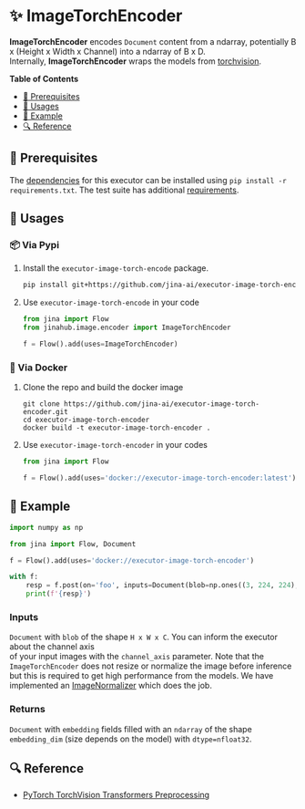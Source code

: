 # ✨ ImageTorchEncoder

**ImageTorchEncoder** encodes `Document` content from a ndarray, potentially B x (Height x Width x Channel) into a ndarray of B x D.  
Internally, **ImageTorchEncoder** wraps the models from [torchvision](https://pytorch.org/vision/stable/index.html).

<!-- START doctoc generated TOC please keep comment here to allow auto update -->
<!-- DON'T EDIT THIS SECTION, INSTEAD RE-RUN doctoc TO UPDATE -->
**Table of Contents**

- [🌱 Prerequisites](#-prerequisites)
- [🚀 Usages](#-usages)
- [🎉️ Example](#%EF%B8%8F-example)
- [🔍️ Reference](#%EF%B8%8F-reference)

<!-- END doctoc generated TOC please keep comment here to allow auto update -->

## 🌱 Prerequisites


The [dependencies](requirements.txt) for this executor can be installed using `pip install -r requirements.txt`.
The test suite has additional [requirements](tests/requirements.txt).

## 🚀 Usages

### 📦️ Via Pypi

1. Install the `executor-image-torch-encode` package.

	```bash
	pip install git+https://github.com/jina-ai/executor-image-torch-encoder.git
	```

1. Use `executor-image-torch-encode` in your code

	```python
	from jina import Flow
	from jinahub.image.encoder import ImageTorchEncoder 
	
	f = Flow().add(uses=ImageTorchEncoder)
	```


### 🐳 Via Docker

1. Clone the repo and build the docker image

	```shell
	git clone https://github.com/jina-ai/executor-image-torch-encoder.git
	cd executor-image-torch-encoder
	docker build -t executor-image-torch-encoder .
	```

1. Use `executor-image-torch-encoder` in your codes

	```python
	from jina import Flow
	
	f = Flow().add(uses='docker://executor-image-torch-encoder:latest')
	```
	

## 🎉️ Example 


```python
import numpy as np

from jina import Flow, Document

f = Flow().add(uses='docker://executor-image-torch-encoder')

with f:
    resp = f.post(on='foo', inputs=Document(blob=np.ones((3, 224, 224), dtype=np.float32)), return_resutls=True)
	print(f'{resp}')
```

### Inputs 

`Document` with `blob` of the shape `H x W x C`. You can inform the executor about the channel axis  
of your input images with the `channel_axis` parameter. 
Note that the `ImageTorchEncoder` does not resize or normalize the image before inference but this is required to 
get high performance from the models. We have implemented an [ImageNormalizer](https://github.com/jina-ai/executor-image-normalizer) which does the job.

### Returns

`Document` with `embedding` fields filled with an `ndarray` of the shape `embedding_dim` (size depends on the model) with `dtype=nfloat32`.


## 🔍️ Reference
- [PyTorch TorchVision Transformers Preprocessing](https://sparrow.dev/torchvision-transforms/)